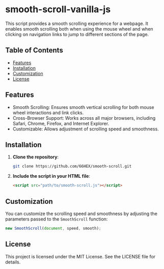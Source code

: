 # smooth-scroll-vanilla-js

This script provides a smooth scrolling experience for a webpage. It enables smooth scrolling both when using the mouse wheel and when clicking on navigation links to jump to different sections of the page.

## Table of Contents

- [Features](#features)
- [Installation](#installation)
- [Customization](#customization)
- [License](#license)

## Features

- Smooth Scrolling: Ensures smooth vertical scrolling for both mouse wheel interactions and link clicks.
- Cross-Browser Support: Works across all major browsers, including Safari, Chrome, Firefox, and Internet Explorer.
- Customizable: Allows adjustment of scrolling speed and smoothness.

## Installation

1. **Clone the repository**:
    ```bash
    git clone https://github.com/66HEX/smooth-scroll.git
    ```

2. **Include the script in your HTML file**:
    ```html
    <script src="path/to/smooth-scroll.js"></script>
    ```

## Customization

You can customize the scrolling speed and smoothness by adjusting the parameters passed to the `SmoothScroll` function:

```js
new SmoothScroll(document, speed, smooth);
```

## License

This project is licensed under the MIT License. See the LICENSE file for details.
